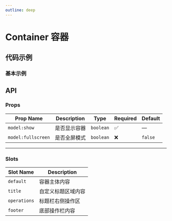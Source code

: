 ```yaml
---
outline: deep
---
```


# Container 容器

## 代码示例

### 基本示例

<demo vue="../../demos/container/basic.vue" />

## API

### Props

| Prop Name          | Description  | Type      | Required | Default |
| ------------------ | ------------ | --------- | -------- | ------- |
| `model:show`       | 是否显示容器 | `boolean` | ✅       | —       |
| `model:fullscreen` | 是否全屏模式 | `boolean` | ❌       | `false` |

---

### Slots

| Slot Name    | Description        |
| ------------ | ------------------ |
| `default`    | 容器主体内容       |
| `title`      | 自定义标题区域内容 |
| `operations` | 标题栏右侧操作区   |
| `footer`     | 底部操作栏内容     |
